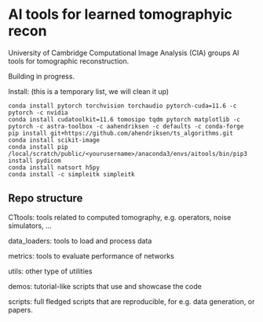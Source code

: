 # AI tools for learned tomographyic recon

University of Cambridge Computational Image Analysis (CIA) groups AI tools for tomographic reconstruction. 

Building in progress. 

Install: (this is a temporary list, we will clean it up)

```
conda install pytorch torchvision torchaudio pytorch-cuda=11.6 -c pytorch -c nvidia
conda install cudatoolkit=11.6 tomosipo tqdm pytorch matplotlib -c pytorch -c astra-toolbox -c aahendriksen -c defaults -c conda-forge
pip install git+https://github.com/ahendriksen/ts_algorithms.git
conda install scikit-image
conda install pip
/local/scratch/public/<yourusername>/anaconda3/envs/aitools/bin/pip3 install pydicom
conda install natsort h5py
conda install -c simpleitk simpleitk
```

## Repo structure

CTtools: tools related to computed tomography, e.g. operators, noise simulators, ...

data_loaders: tools to load and process data

metrics: tools to evaluate performance of networks

utils: other type of utilities

demos: tutorial-like scripts that use and showcase the code

scripts: full fledged scripts that are reproducible, for e.g. data generation, or papers. 